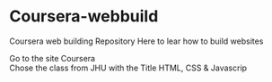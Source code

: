 # Coursera-webbuild
Coursera web building Repository
Here to lear how to build websites
<div> Go to the site Coursera <div>
  <div> Chose the class from JHU with the Title HTML, CSS & Javascrip <div>
  
